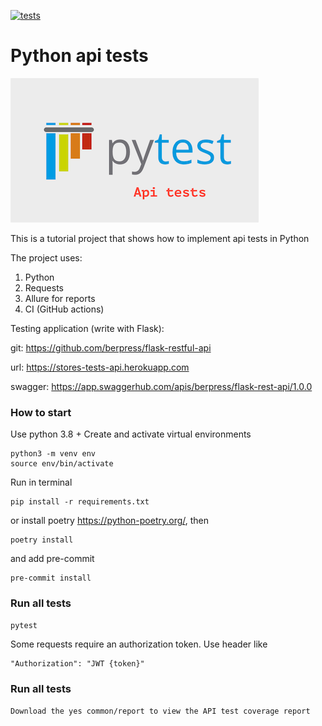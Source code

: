[![tests](https://github.com/berpress/python-api-tests/actions/workflows/tests.yml/badge.svg)](https://github.com/berpress/python-api-tests/actions/workflows/tests.yml)
# Python api tests
![](images/pytest.png)

This is a tutorial project that shows how to implement api tests in Python

The project uses:
1. Python
2. Requests
3. Allure for reports
4. CI (GitHub actions)


Testing application (write with Flask):

git: https://github.com/berpress/flask-restful-api

url: https://stores-tests-api.herokuapp.com

swagger: https://app.swaggerhub.com/apis/berpress/flask-rest-api/1.0.0



### How to start

Use python 3.8 +
Create and activate virtual environments

```
python3 -m venv env
source env/bin/activate
```

Run in terminal

```
pip install -r requirements.txt
```

or install poetry https://python-poetry.org/, then

```
poetry install
```

and add pre-commit
```
pre-commit install
```

### Run all tests

```python
pytest
```

Some requests require an authorization token. Use header like
```angular2html
"Authorization": "JWT {token}"
```

### Run all tests
```
Download the yes common/report to view the API test coverage report
```

